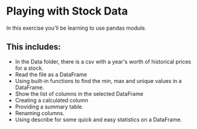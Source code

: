 # Playing with Stock Data

In this exercise you'll be learning to use pandas module.


## This includes:
 - In the Data folder, there is a csv with a year's worth of historical prices for a stock.
 - Read the file as a DataFrame
 - Using built-in functions to find the min, max and unique values in a DataFrame.
 - Show the list of columns in the selected DataFrame
 - Creating a calculated column
 - Providing a summary table.
 - Renaming columns.
 - Using describe for some quick and easy statistics on a DataFrame.

